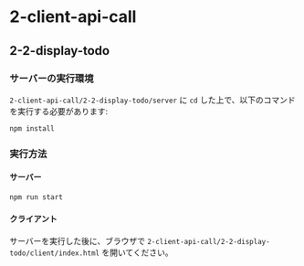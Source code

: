 # 2-client-api-call

## 2-2-display-todo

### サーバーの実行環境

`2-client-api-call/2-2-display-todo/server` に `cd` した上で、以下のコマンドを実行する必要があります:

```bash
npm install
```

### 実行方法

#### サーバー

```bash
npm run start
```

#### クライアント

サーバーを実行した後に、ブラウザで `2-client-api-call/2-2-display-todo/client/index.html` を開いてください。
